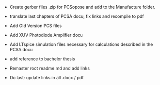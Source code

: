- Create gerber files .zip for PCSopose and add to the Manufacture folder.

- translate last chapters of PCSA docu, fix links and recompile to pdf

- Add Old Version PCS files

- Add XUV Photodiode Amplifier docu

- Add LTspice simulation files necessary for calculations described in the PCSA docu

- add reference to bachelor thesis

- Remaster root readme.md and add links

- Do last: update links in all .docx / pdf
